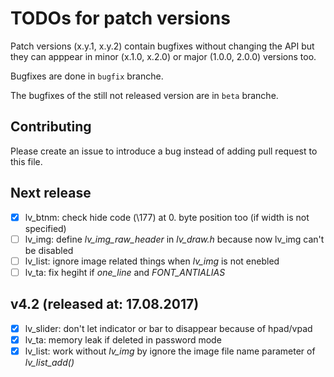 # TODOs for patch versions
Patch versions (x.y.1, x.y.2) contain bugfixes without changing the API but they can apppear in minor (x.1.0, x.2.0) or major (1.0.0, 2.0.0) versions too.

Bugfixes are done in `bugfix` branche.

The bugfixes of the still not released version are in `beta` branche.

## Contributing
Please create an issue to introduce a bug instead of adding pull request to this file.


## Next release
- [x] lv_btnm: check hide code (\177) at 0. byte position too (if width is not specified)
- [ ] lv_img: define *lv_img_raw_header* in *lv_draw.h* because now lv_img can't be disabled
- [ ] lv_list: ignore image related things when *lv_img* is not enebled
- [ ] lv_ta: fix hegiht if *one_line* and *FONT_ANTIALIAS*

## v4.2  (released at: 17.08.2017)
- [x] lv_slider: don't let indicator or bar to disappear because of hpad/vpad
- [x] lv_ta: memory leak if deleted in password mode
- [x] lv_list: work without *lv_img* by ignore the image file name parameter of *lv_list_add()*
